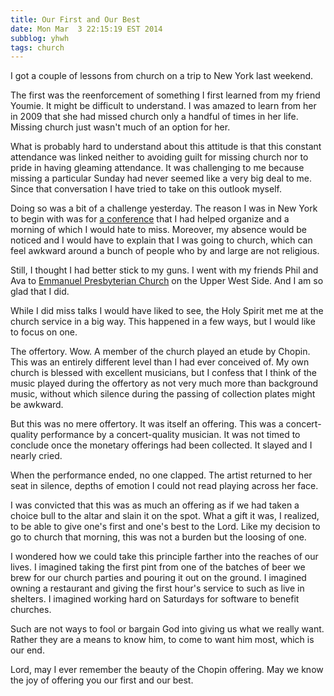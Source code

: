 ```yaml
---
title: Our First and Our Best
date: Mon Mar  3 22:15:19 EST 2014
subblog: yhwh
tags: church
---
```


I got a couple of lessons from church on a trip to New York last weekend.

The first was the reenforcement of something I first learned from my friend Youmie. It might be difficult to understand. I was amazed to learn from her in 2009 that she had missed church only a handful of times in her life. Missing church just wasn't much of an option for her.

What is probably hard to understand about this attitude is that this constant attendance was linked neither to avoiding guilt for missing church nor to pride in having gleaming attendance. It was challenging to me because missing a particular Sunday had never seemed like a very big deal to me. Since that conversation I have tried to take on this outlook myself. 

Doing so was a bit of a challenge yesterday. The reason I was in New York to begin with was for [a conference](http://nescala.org) that I had helped organize and a morning of which I would hate to miss. Moreover, my absence would be noticed and I would have to explain that I was going to church, which can feel awkward around a bunch of people who by and large are not religious.

Still, I thought I had better stick to my guns. I went with my friends Phil and Ava to [Emmanuel Presbyterian Church](http://emmanuelnyc.org) on the Upper West Side. And I am so glad that I did. 

<!-- MORE -->

While I did miss talks I would have liked to see, the Holy Spirit met me at the church service in a big way. This happened in a few ways, but I would like to focus on one.

The offertory. Wow. A member of the church played an etude by Chopin. This was an entirely different level than I had ever conceived of. My own church is blessed with excellent musicians, but I confess that I think of the music played during the offertory as not very much more than background music, without which silence during the passing of collection plates might be awkward.

But this was no mere offertory. It was itself an offering. This was a concert-quality performance by a concert-quality musician. It was not timed to conclude once the monetary offerings had been collected. It slayed and I nearly cried.

When the performance ended, no one clapped. The artist returned to her seat in silence, depths of emotion I could not read playing across her face.

I was convicted that this was as much an offering as if we had taken a choice bull to the altar and slain it on the spot. What a gift it was, I realized, to be able to give one's first and one's best to the Lord. Like my decision to go to church that morning, this was not a burden but the loosing of one.

I wondered how we could take this principle farther into the reaches of our lives. I imagined taking the first pint from one of the batches of beer we brew for our church parties and pouring it out on the ground. I imagined owning a restaurant and giving the first hour's service to such as live in shelters. I imagined working hard on Saturdays for software to benefit churches.

Such are not ways to fool or bargain God into giving us what we really want. Rather they are a means to know him, to come to want him most, which is our end.

Lord, may I ever remember the beauty of the Chopin offering. May we know the joy of offering you our first and our best.
